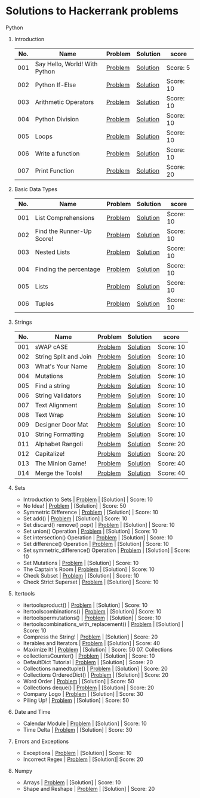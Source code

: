 # Solutions to Hackerrank problems

Python 
01. Introduction 

    |No.|Name|Problem|Solution|score|
    |---|----|-------|--------|-----|
    |001 | Say Hello, World! With Python | [Problem](https://www.hackerrank.com/challenges/py-hello-world/problem) | [Solution](https://github.com/shccgxqp/Hackerrank/blob/main/python/01.Introduction/001%20Say%20Hello%2C%20World!%20With%20Python.py) | Score: 5 |
    |002 | Python If-Else | [Problem](https://www.hackerrank.com/challenges/py-if-else/problem) | [Solution](https://github.com/shccgxqp/Hackerrank/blob/main/python/01.Introduction/002%20Python%20If-Else.py) | Score: 10 |
    | 003 | Arithmetic Operators | [Problem](https://www.hackerrank.com/challenges/python-arithmetic-operators/submissions/code/70402456) | [Solution](https://github.com/shccgxqp/Hackerrank/blob/main/python/01.Introduction/003%20Arithmetic%20Operators.py) | Score: 10 |
    | 004 | Python Division | [Problem](https://www.hackerrank.com/challenges/python-division/problem) | [Solution](https://github.com/shccgxqp/Hackerrank/blob/main/python/01.Introduction/004%20Python%20Division.py) | Score: 10 |
    | 005 | Loops | [Problem](https://www.hackerrank.com/challenges/python-loops/problem) | [Solution](https://github.com/shccgxqp/Hackerrank/blob/main/python/01.Introduction/005%20Loops.py) | Score: 10 |
    | 006 | Write a function | [Problem](https://www.hackerrank.com/challenges/write-a-function/problem) | [Solution](https://github.com/shccgxqp/Hackerrank/blob/main/python/01.Introduction/006%20Write%20a%20function.py) | Score: 10 |
    | 007 | Print Function | [Problem](https://www.hackerrank.com/challenges/python-print/problem) | [Solution](https://github.com/shccgxqp/Hackerrank/blob/main/python/01.Introduction/007%20Print%20Function.py) | Score: 20 |

02. Basic Data Types 

    |No.|Name|Problem|Solution|score|
    |---|----|-------|--------|-----|
    | 001 | List Comprehensions | [Problem](https://www.hackerrank.com/challenges/list-comprehensions/problem) | [Solution](https://github.com/shccgxqp/Hackerrank/blob/main/python/02.Basic%20Data%20Types/001%20List%20Comprehensions.py) | Score: 10 |
    | 002 | Find the Runner-Up Score! | [Problem](https://www.hackerrank.com/challenges/find-second-maximum-number-in-a-list/problem) | [Solution](https://github.com/shccgxqp/Hackerrank/blob/main/python/02.Basic%20Data%20Types/002%20Find%20the%20Runner-Up%20Score!.py) | Score: 10 |
    | 003 | Nested Lists | [Problem](https://www.hackerrank.com/challenges/nested-list/problem) | [Solution](https://github.com/shccgxqp/Hackerrank/blob/main/python/02.Basic%20Data%20Types/003%20Nested%20Lists.py) | Score: 10 |
    | 004 | Finding the percentage | [Problem](https://www.hackerrank.com/challenges/finding-the-percentage/problem) | [Solution](https://github.com/shccgxqp/Hackerrank/blob/main/python/02.Basic%20Data%20Types/004%20Finding%20the%20percentage.py) | Score: 10 |
    | 005 | Lists | [Problem](https://www.hackerrank.com/challenges/python-lists/problem) | [Solution](https://github.com/shccgxqp/Hackerrank/blob/main/python/02.Basic%20Data%20Types/005%20Lists.py) | Score: 10 |
    | 006 | Tuples | [Problem](https://www.hackerrank.com/challenges/python-tuples/problem) | [Solution](https://github.com/shccgxqp/Hackerrank/blob/main/python/02.Basic%20Data%20Types/006%20Tuples.py) | Score: 10 |
  
03. Strings 

    |No.|Name|Problem|Solution|score|
    |---|----|-------|--------|-----|
    | 001 | sWAP cASE | [Problem](https://www.hackerrank.com/challenges/swap-case/problem) | [Solution](https://github.com/shccgxqp/Hackerrank/blob/main/python/03.Strings/001%20sWAP%20cASE.py) | Score: 10 |
    | 002 | String Split and Join | [Problem](https://www.hackerrank.com/challenges/python-string-split-and-join/problem) | [Solution](https://github.com/shccgxqp/Hackerrank/blob/main/python/03.Strings/002%20String%20Split%20and%20Join.py) | Score: 10 
    | 003 | What's Your Name | [Problem](https://www.hackerrank.com/challenges/whats-your-name/problem) | [Solution](https://github.com/shccgxqp/Hackerrank/blob/main/python/03.Strings/003%20What's%20Your%20Name.py) | Score: 10 |
    | 004 | Mutations | [Problem](https://www.hackerrank.com/challenges/python-mutations/problem) | [Solution](https://github.com/shccgxqp/Hackerrank/blob/main/python/03.Strings/004%20Mutations.py) | Score: 10 |
    | 005 | Find a string | [Problem](https://www.hackerrank.com/challenges/find-a-string/problem) | [Solution](https://github.com/shccgxqp/Hackerrank/blob/main/python/03.Strings/005%20find-a-string.py) | Score: 10 |
    | 006 | String Validators | [Problem](https://www.hackerrank.com/challenges/string-validators/problem) | [Solution](https://github.com/shccgxqp/Hackerrank/blob/main/python/03.Strings/006%20String%20Validators.py) | Score: 10 |
    | 007 | Text Alignment | [Problem](https://www.hackerrank.com/challenges/text-alignment/problem) | [Solution](https://github.com/shccgxqp/Hackerrank/blob/main/python/03.Strings/007%20Text%20Alignment.py) | Score: 10 |
    | 008 | Text Wrap | [Problem](https://www.hackerrank.com/challenges/text-wrap/problem) | [Solution](https://github.com/shccgxqp/Hackerrank/blob/main/python/03.Strings/008%20Text%20Wrap.py) | Score: 10 |
    | 009 | Designer Door Mat | [Problem](https://www.hackerrank.com/challenges/designer-door-mat/problem) | [Solution](https://github.com/shccgxqp/Hackerrank/blob/main/python/03.Strings/009%20Designer%20Door.py) | Score: 10 |
    | 010 | String Formatting | [Problem](https://www.hackerrank.com/challenges/python-string-formatting/problem) | [Solution](https://github.com/shccgxqp/Hackerrank/blob/main/python/03.Strings/010%20String%20Formatting.py) | Score: 10 |
    | 011 | Alphabet Rangoli | [Problem](https://www.hackerrank.com/challenges/alphabet-rangoli/problem) | [Solution](https://github.com/shccgxqp/Hackerrank/blob/main/python/03.Strings/011%20Alphabet%20Rangoli.py) | Score: 20 |
    | 012 | Capitalize! | [Problem](https://www.hackerrank.com/challenges/capitalize/problem) | [Solution](https://github.com/shccgxqp/Hackerrank/blob/main/python/03.Strings/012%20Capitalize!.py) | Score: 20 |
    | 013 | The Minion Game! | [Problem](https://www.hackerrank.com/challenges/the-minion-game/problem) | [Solution](https://github.com/shccgxqp/Hackerrank/blob/main/python/03.Strings/013%20The%20Minion%20Game.py) | Score: 40 |
    | 014 | Merge the Tools! | [Problem](https://www.hackerrank.com/challenges/merge-the-tools/problem) | [Solution](https://github.com/shccgxqp/Hackerrank/blob/main/python/03.Strings/014%20Merge%20the%20Tools.py) | Score: 40 |
  
04. Sets 
    - Introduction to Sets | [Problem](https://www.hackerrank.com/challenges/py-introduction-to-sets/problem) | [Solution] | Score: 10 
    - No Idea! | [Problem](https://www.hackerrank.com/challenges/no-idea/problem) | [Solution] | Score: 50 
    - Symmetric Difference | [Problem](https://www.hackerrank.com/challenges/symmetric-difference/problem) | [Solution] | Score: 10 
    - Set add() | [Problem](https://www.hackerrank.com/challenges/py-set-add/problem) | [Solution] | Score: 10 
    - Set discard() remove() pop() | [Problem](https://www.hackerrank.com/challenges/py-set-discard-remove-pop/problem) | [Solution] | Score: 10 
    - Set union() Operation | [Problem](https://www.hackerrank.com/challenges/py-set-union/problem) | [Solution] | Score: 10 
    - Set intersection() Operation | [Problem](https://www.hackerrank.com/challenges/py-set-intersection-operation/problem) | [Solution] | Score: 10 
    - Set difference() Operation | [Problem](https://www.hackerrank.com/challenges/py-set-difference-operation/problem) | [Solution] | Score: 10 
    - Set symmetric_difference() Operation | [Problem](https://www.hackerrank.com/challenges/py-set-symmetric-difference-operation/problem) | [Solution] | Score: 10 
    - Set Mutations | [Problem](https://www.hackerrank.com/challenges/py-set-mutations/problem) | [Solution] | Score: 10 
    - The Captain's Room | [Problem](https://www.hackerrank.com/challenges/py-the-captains-room/problem) | [Solution] | Score: 10 
    - Check Subset | [Problem](https://www.hackerrank.com/challenges/py-check-subset/problem) | [Solution] | Score: 10 
    - Check Strict Superset | [Problem](https://www.hackerrank.com/challenges/py-check-strict-superset/problem) | [Solution] | Score: 10 
  
06. Itertools 
    - itertoolsproduct() | [Problem](https://www.hackerrank.com/challenges/itertools-product/problem) | [Solution] | Score: 10 
    - itertoolscombinations() | [Problem](https://www.hackerrank.com/challenges/itertools-combinations/problem) | [Solution] | Score: 10 
    - itertoolspermutations() | [Problem](https://www.hackerrank.com/challenges/itertools-permutations/problem) | [Solution] | Score: 10 
    - itertoolscombinations_with_replacement() | [Problem](https://www.hackerrank.com/challenges/itertools-combinations-with-replacement/problem) | [Solution] | Score: 10 
    - Compress the String! | [Problem](https://www.hackerrank.com/challenges/compress-the-string/problem) | [Solution] | Score: 20 
    - Iterables and Iterators | [Problem](https://www.hackerrank.com/challenges/iterables-and-iterators/problem) | [Solution] | Score: 40 
    - Maximize It! | [Problem](https://www.hackerrank.com/challenges/maximize-it/problem) | [Solution] | Score: 50 07. Collections 
    - collectionsCounter() | [Problem](https://www.hackerrank.com/challenges/collections-counter/problem) | [Solution] | Score: 10 
    - DefaultDict Tutorial | [Problem](https://www.hackerrank.com/challenges/defaultdict-tutorial/problem) | [Solution] | Score: 20 
    - Collections namedtuple() | [Problem](https://www.hackerrank.com/challenges/py-collections-namedtuple/problem) | [Solution] | Score: 20 
    - Collections OrderedDict() | [Problem](https://www.hackerrank.com/challenges/py-collections-ordereddict/problem) | [Solution] | Score: 20 
    - Word Order | [Problem](https://www.hackerrank.com/challenges/word-order/problem) | [Solution] | Score: 50 
    - Collections deque() | [Problem](https://www.hackerrank.com/challenges/py-collections-deque/problem) | [Solution] | Score: 20 
    - Company Logo | [Problem](https://www.hackerrank.com/challenges/py-collections-deque/problem) | [Solution] | Score: 30 
    - Piling Up! | [Problem](https://www.hackerrank.com/challenges/piling-up/problem) | [Solution] | Score: 50 
  
08. Date and Time 
    - Calendar Module | [Problem](https://www.hackerrank.com/challenges/calendar-module/problem) | [Solution] | Score: 10 
    - Time Delta | [Problem](https://www.hackerrank.com/challenges/python-time-delta/problem) | [Solution] | Score: 30 
  
09. Errors and Exceptions 
    - Exceptions | [Problem](https://www.hackerrank.com/challenges/exceptions/problem) | [Solution] | Score: 10 
    - Incorrect Regex | [Problem](https://www.hackerrank.com/challenges/incorrect-regex/problem) | [Solution]| Score: 20 
16. Numpy 
    - Arrays | [Problem](https://www.hackerrank.com/challenges/np-arrays/problem) | [Solution] | Score: 10 
    - Shape and Reshape | [Problem](https://www.hackerrank.com/challenges/np-shape-reshape/problem) | [Solution] | Score: 20
